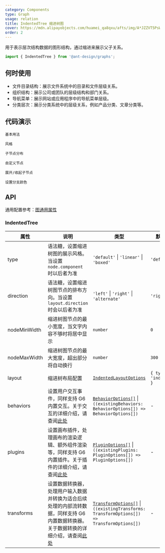 ```yaml
---
category: Components
type: Graph
usage: relation
title: IndentedTree 缩进树图
cover: https://mdn.alipayobjects.com/huamei_qa8qxu/afts/img/A*JZZVT5PsWPQAAAAAAAAAAAAADmJ7AQ/original
order: 2
---
```


用于表示层次结构数据的图形结构，通过缩进来展示父子关系。

```js
import { IndentedTree } from '@ant-design/graphs';
```

## 何时使用

- 文件目录结构：展示文件系统中的目录和文件层级关系。
- 组织结构：展示公司或团队的层级结构和部门关系。
- 导航菜单：展示网站或应用程序中的导航菜单层级。
- 分类层次：展示分类系统中的层级关系，例如产品分类、文章分类等。

## 代码演示

<code id="demo-indented-tree-default" src="./demos/indented-tree/default.tsx" description="简单的展示。">基本用法</code>

<code id="demo-indented-tree-type" src="./demos/indented-tree/type.tsx" description="通过 `type` 语法糖，使用预设的风格：线条风格和方框风格。">风格</code>

<code id="demo-indented-tree-direction" src="./demos/indented-tree/direction.tsx" description="通过设置 `direction` 为 `alternate` `left` 分别让子节点自由、左侧分布。若不设置 `direction`，则默认 `right` 右侧分布。">子节点分布</code>

<code id="demo-indented-tree-custom-node" src="./demos/indented-tree/custom-node.tsx" description="通过 `node.component` 来进行自定义节点，需要与 `node.size` 配合实现。">自定义节点</code>

<code id="demo-indented-tree-collapse-expand" src="./demos/indented-tree/collapse-expand.tsx" description="
通过调整 `collapse-expand-react-node` 交互配置来控制展开/收起子节点的操作。<br> - `enable`: 是否启用该交互，类型为 `boolean | ((data: NodeData) => boolean)`，默认为 `false` <br> - `trigger`: 点击指定元素，触发节点收起/展开；`'icon'` 代表点击图标触发，`'node'` 代表点击节点触发，`HTMLElement` 代表自定义元素，默认为 `'icon'` <br> - `direction`: 收起/展开指定方向上的邻居节点，`'in'` 代表前驱节点，`'out'` 代表后继节点，`'both'` 代表前驱和后继节点，默认为 `'out'` <br> - `iconType`: 内置图标语法糖，`'plus-minus'` 或 `'arrow-count'` <br> - `iconRender`: 渲染函数，用于自定义收起/展开图标，参数为 `isCollapsed`（当前节点是否已收起）和 `data`（节点数据），返回自定义图标 <br> - `iconPlacement`: 图标相对于节点的位置，可选值为 `'left'`、`'right'`、`'top'`、`'bottom'`，默认为 `'bottom'` <br> - `iconOffsetX/iconOffsetY`: 图标相对于节点的水平、垂直偏移量，默认为 `0` <br> - `iconClassName/iconStyle`: 指定图标的 CSS 类名及内联样式 <br> - `refreshLayout`: 每次收起/展开节点后，是否刷新布局
">展开/收起子节点</code>

<code id="demo-indented-tree-color" src="./demos/indented-tree/color.tsx" description="`assign-color-by-branch` 是内置数据转换的一个环节，可以通过修改 `colors` 来分配不同的颜色来区分思维导图的分支。">设置分支颜色</code>

## API

通用配置参考：[图通用属性](./overview#图通用属性)

### IndentedTree

| 属性 | 说明 | 类型 | 默认值 |
| --- | --- | --- | --- |
| type | 语法糖，设置缩进树图的展示风格。当设置 `node.component` 时以后者为准 | `'default'` \| `'linear'` \| `'boxed'` | `'default'` |
| direction | 语法糖，设置缩进树图节点的排布方向。当设置 `layout.direction` 时会以后者为准 | `'left'` \| `'right'` \| `'alternate'` | `'right'` |
| nodeMinWidth | 缩进树图节点的最小宽度，当文字内容不够时将居中显示 | `number` | `0` |
| nodeMaxWidth | 缩进树图节点的最大宽度，超出部分将自动换行 | `number` | `300` |
| layout | 缩进树布局配置 | [`IndentedLayoutOptions`](https://g6.antv.antgroup.com/api/layouts/indented-layout) | `{ type: 'indented' }` |
| behaviors | 设置用户交互事件，同样支持 G6 内置交互。关于交互的详细介绍，请查阅[此处](https://g6.antv.antgroup.com/manual/core-concept/behavior) | [`BehaviorOptions[]`](https://g6.antv.antgroup.com/api/behaviors/brush-select) \| `((existingBehaviors: BehaviorOptions[]) => BehaviorOptions[])` | - |
| plugins | 设置画布插件，处理画布的渲染逻辑、额外组件渲染等，同样支持 G6 内置插件。关于插件的详细介绍，请查阅[此处](https://g6.antv.antgroup.com/manual/core-concept/plugin) | [`PluginOptions[]`](https://g6.antv.antgroup.com/api/plugins/background) \| `((existingPlugins: PluginOptions[]) => PluginOptions[])` | - |
| transforms | 设置数据转换器，处理用户输入数据并转换为适合后续处理的内部流转数据，同样支持 G6 内置数据转换器。关于数据转换的详细介绍，请查阅[此处](https://g6.antv.antgroup.com/api/transforms/map-node-size) | [`TransformOptions[]`](https://g6.antv.antgroup.com/api/transforms/map-node-size) \| `((existingTransforms: TransformOptions[]) => TransformOptions[])` | - |
